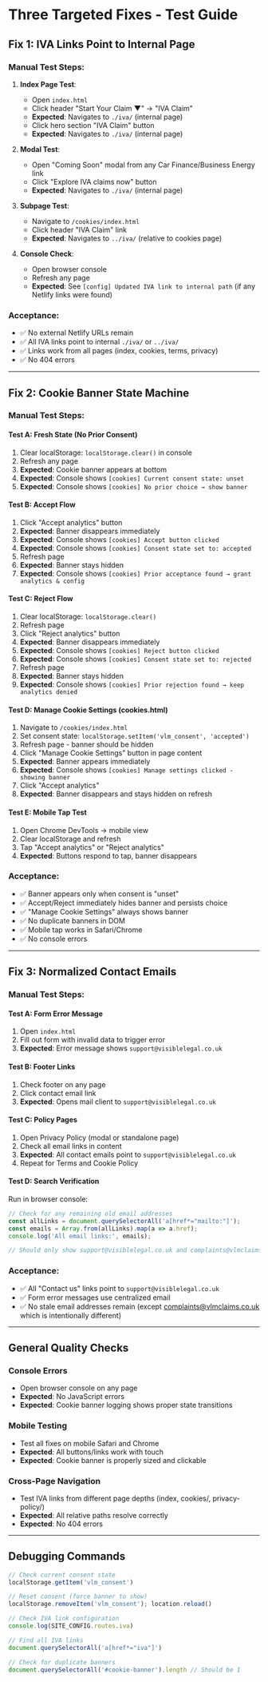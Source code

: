 # Three Targeted Fixes - Test Guide

## Fix 1: IVA Links Point to Internal Page

### Manual Test Steps:
1. **Index Page Test**:
   - Open `index.html`
   - Click header "Start Your Claim ▼" → "IVA Claim"
   - **Expected**: Navigates to `./iva/` (internal page)
   - Click hero section "IVA Claim" button
   - **Expected**: Navigates to `./iva/` (internal page)

2. **Modal Test**:
   - Open "Coming Soon" modal from any Car Finance/Business Energy link
   - Click "Explore IVA claims now" button
   - **Expected**: Navigates to `./iva/` (internal page)

3. **Subpage Test**:
   - Navigate to `/cookies/index.html`
   - Click header "IVA Claim" link
   - **Expected**: Navigates to `../iva/` (relative to cookies page)

4. **Console Check**:
   - Open browser console
   - Refresh any page
   - **Expected**: See `[config] Updated IVA link to internal path` (if any Netlify links were found)

### Acceptance:
- ✅ No external Netlify URLs remain
- ✅ All IVA links point to internal `./iva/` or `../iva/`
- ✅ Links work from all pages (index, cookies, terms, privacy)
- ✅ No 404 errors

---

## Fix 2: Cookie Banner State Machine

### Manual Test Steps:

#### Test A: Fresh State (No Prior Consent)
1. Clear localStorage: `localStorage.clear()` in console
2. Refresh any page
3. **Expected**: Cookie banner appears at bottom
4. **Expected**: Console shows `[cookies] Current consent state: unset`
5. **Expected**: Console shows `[cookies] No prior choice → show banner`

#### Test B: Accept Flow
1. Click "Accept analytics" button
2. **Expected**: Banner disappears immediately
3. **Expected**: Console shows `[cookies] Accept button clicked`
4. **Expected**: Console shows `[cookies] Consent state set to: accepted`
5. Refresh page
6. **Expected**: Banner stays hidden
7. **Expected**: Console shows `[cookies] Prior acceptance found → grant analytics & config`

#### Test C: Reject Flow
1. Clear localStorage: `localStorage.clear()`
2. Refresh page
3. Click "Reject analytics" button
4. **Expected**: Banner disappears immediately
5. **Expected**: Console shows `[cookies] Reject button clicked`
6. **Expected**: Console shows `[cookies] Consent state set to: rejected`
7. Refresh page
8. **Expected**: Banner stays hidden
9. **Expected**: Console shows `[cookies] Prior rejection found → keep analytics denied`

#### Test D: Manage Cookie Settings (cookies.html)
1. Navigate to `/cookies/index.html`
2. Set consent state: `localStorage.setItem('vlm_consent', 'accepted')`
3. Refresh page - banner should be hidden
4. Click "Manage Cookie Settings" button in page content
5. **Expected**: Banner appears immediately
6. **Expected**: Console shows `[cookies] Manage settings clicked - showing banner`
7. Click "Accept analytics"
8. **Expected**: Banner disappears and stays hidden on refresh

#### Test E: Mobile Tap Test
1. Open Chrome DevTools → mobile view
2. Clear localStorage and refresh
3. Tap "Accept analytics" or "Reject analytics"
4. **Expected**: Buttons respond to tap, banner disappears

### Acceptance:
- ✅ Banner appears only when consent is "unset"
- ✅ Accept/Reject immediately hides banner and persists choice
- ✅ "Manage Cookie Settings" always shows banner
- ✅ No duplicate banners in DOM
- ✅ Mobile tap works in Safari/Chrome
- ✅ No console errors

---

## Fix 3: Normalized Contact Emails

### Manual Test Steps:

#### Test A: Form Error Message
1. Open `index.html`
2. Fill out form with invalid data to trigger error
3. **Expected**: Error message shows `support@visiblelegal.co.uk`

#### Test B: Footer Links
1. Check footer on any page
2. Click contact email link
3. **Expected**: Opens mail client to `support@visiblelegal.co.uk`

#### Test C: Policy Pages
1. Open Privacy Policy (modal or standalone page)
2. Check all email links in content
3. **Expected**: All contact emails point to `support@visiblelegal.co.uk`
4. Repeat for Terms and Cookie Policy

#### Test D: Search Verification
Run in browser console:
```javascript
// Check for any remaining old email addresses
const allLinks = document.querySelectorAll('a[href*="mailto:"]');
const emails = Array.from(allLinks).map(a => a.href);
console.log('All email links:', emails);

// Should only show support@visiblelegal.co.uk and complaints@vlmclaims.co.uk
```

### Acceptance:
- ✅ All "Contact us" links point to `support@visiblelegal.co.uk`
- ✅ Form error messages use centralized email
- ✅ No stale email addresses remain (except complaints@vlmclaims.co.uk which is intentionally different)

---

## General Quality Checks

### Console Errors
- Open browser console on any page
- **Expected**: No JavaScript errors
- **Expected**: Cookie banner logging shows proper state transitions

### Mobile Testing
- Test all fixes on mobile Safari and Chrome
- **Expected**: All buttons/links work with touch
- **Expected**: Cookie banner is properly sized and clickable

### Cross-Page Navigation
- Test IVA links from different page depths (index, cookies/, privacy-policy/)
- **Expected**: All relative paths resolve correctly
- **Expected**: No 404 errors

---

## Debugging Commands

```javascript
// Check current consent state
localStorage.getItem('vlm_consent')

// Reset consent (force banner to show)
localStorage.removeItem('vlm_consent'); location.reload()

// Check IVA link configuration
console.log(SITE_CONFIG.routes.iva)

// Find all IVA links
document.querySelectorAll('a[href*="iva"]')

// Check for duplicate banners
document.querySelectorAll('#cookie-banner').length // Should be 1
```
